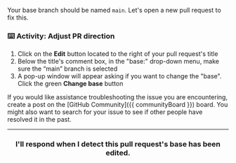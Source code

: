 Your base branch should be named `main`. Let's open a new pull request to fix this.

### :keyboard: Activity: Adjust PR direction

1. Click on the **Edit** button located to the right of your pull request's title
1. Below the title's comment box, in the "base:" drop-down menu, make sure the “main” branch is selected
1. A pop-up window will appear asking if you want to change the "base". Click the green **Change base** button

If you would like assistance troubleshooting the issue you are encountering, create a post on the [GitHub Community]({{ communityBoard }}) board. You might also want to search for your issue to see if other people have resolved it in the past.

<hr>
<h3 align="center">I'll respond when I detect this pull request's base has been edited.</h3>

